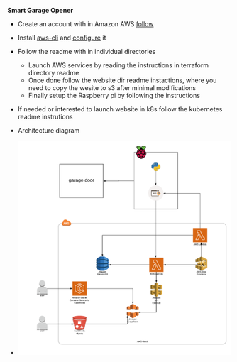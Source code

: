 **Smart Garage Opener**

- Create an account with in Amazon AWS [follow](https://aws.amazon.com/premiumsupport/knowledge-center/create-and-activate-aws-account/)
- Install [aws-cli](https://docs.aws.amazon.com/cli/latest/userguide/install-cliv2.html) and [configure](https://docs.aws.amazon.com/cli/latest/userguide/cli-chap-configure.html) it
- Follow the readme with in individual directories
  * Launch AWS services by reading the instructions in terraform directory readme
  * Once done follow the website dir readme instactions, where you need to copy the wesite to s3 after
minimal modifications
  * Finally setup the Raspberry pi by following the instructions

- If needed or interested to launch website in k8s follow the kubernetes readme instrutions

- Architecture diagram
- ![Architecture](./Images/AWSArchitecture.png)